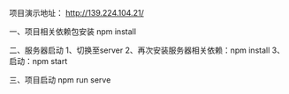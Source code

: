 项目演示地址：
http://139.224.104.21/

一、项目相关依赖包安装
npm install


二、服务器启动
1、切换至server
2、再次安装服务器相关依赖：npm install
3、启动：npm start 

三、项目启动 
npm run serve





 
